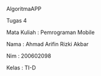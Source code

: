 AlgoritmaAPP

  Tugas 4

Mata Kuliah : Pemrograman Mobile

Nama : Ahmad Arifin Rizki Akbar

Nim : 200602098

Kelas : TI-D

